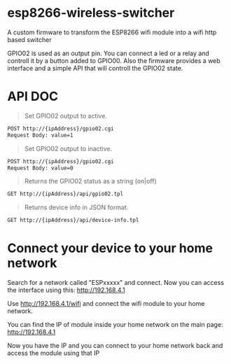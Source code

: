 # esp8266-wireless-switcher
A custom firmware to transform the ESP8266 wifi module into a wifi http based switcher

GPIO02 is used as an output pin. You can connect a led or a relay and controll it by a button added to GPIO00.
Also the firmware provides a web interface and a simple API that will controll the GPIO02 state.

# API DOC
> Set GPIO02 output to active.
```bash
POST http://{ipAddress}/gpio02.cgi
Request Body: value=1
```

> Set GPIO02 output to inactive.
```bash
POST http://{ipAddress}/gpio02.cgi
Request Body: value=0
```

> Returns the GPIO02 status as a string (on|off)
```bash
GET http://{ipAddress}/api/gpio02.tpl
```

> Returns device info in JSON format.
```bash
GET http://{ipAddress}/api/device-info.tpl
```

# Connect your device to your home network

Search for a network called "ESPxxxxx" and connect.
Now you can access the interface using this: http://192.168.4.1

Use http://192.168.4.1/wifi and connect the wifi module to your home network.

You can find the IP of module inside your home network on the main page: http://192.168.4.1

Now you have the IP and you can connect to your home network back and access the module using that IP

